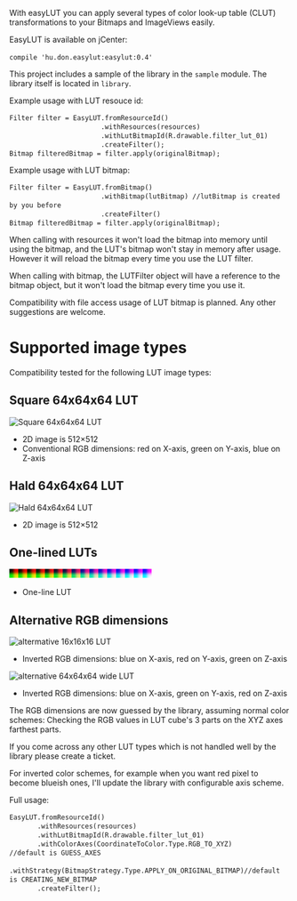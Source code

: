 With easyLUT you can apply several types of color look-up table (CLUT) transformations to your Bitmaps and ImageViews easily.

EasyLUT is available on jCenter:

`compile 'hu.don.easylut:easylut:0.4'`

This project includes a sample of the library in the `sample` module. The library itself is located in `library`.

Example usage with LUT resouce id:

    Filter filter = EasyLUT.fromResourceId()
                           .withResources(resources)
                           .withLutBitmapId(R.drawable.filter_lut_01)
                           .createFilter();
    Bitmap filteredBitmap = filter.apply(originalBitmap);

Example usage with LUT bitmap:

    Filter filter = EasyLUT.fromBitmap()
                           .withBitmap(lutBitmap) //lutBitmap is created by you before
                           .createFilter()
    Bitmap filteredBitmap = filter.apply(originalBitmap);

When calling with resources it won't load the bitmap into memory until using the bitmap, and the LUT's bitmap won't stay in memory after usage. However it will reload the bitmap every time you use the LUT filter.

When calling with bitmap, the LUTFilter object will have a reference to the bitmap object, but it won't load the bitmap every time you use it.

Compatibility with file access usage of LUT bitmap is planned. Any other suggestions are welcome.

# Supported image types

Compatibility tested for the following LUT image types:

## Square 64x64x64 LUT
 ![Square 64x64x64 LUT](app/src/main/res/drawable-nodpi/identity_square_8.png?raw=true)
 - 2D image is 512×512
 - Conventional RGB dimensions: red on X-axis, green on Y-axis, blue on Z-axis

## Hald 64x64x64 LUT
 ![Hald 64x64x64 LUT](app/src/main/res/drawable-nodpi/identity_hald_8.png?raw=true)
 - 2D image is 512×512

## One-lined LUTs
 ![One-lined 16x16x16 LUT](app/src/main/res/drawable-nodpi/pnglut_small_1.png?raw=true)
- One-line LUT

## Alternative RGB dimensions
 ![altermative 16x16x16 LUT](app/src/main/res/drawable-nodpi/filter_square_4_brg.png?raw=true)
 - Inverted RGB dimensions: blue on X-axis, red on Y-axis, green on Z-axis

![alternative 64x64x64 wide LUT](app/src/main/res/drawable-nodpi/filter_wide_8_bgr?raw=true)
- Inverted RGB dimensions: blue on X-axis, green on Y-axis, red on Z-axis

 The RGB dimensions are now guessed by the library, assuming normal color schemes:
 Checking the RGB values in LUT cube's 3 parts on the XYZ axes farthest parts.

 If you come across any other LUT types which is not handled well by the library please create a ticket.

For inverted color schemes, for example when you want red pixel to become blueish ones, I'll update the library with configurable axis scheme.

Full usage:

    EasyLUT.fromResourceId()
           .withResources(resources)
           .withLutBitmapId(R.drawable.filter_lut_01)
           .withColorAxes(CoordinateToColor.Type.RGB_TO_XYZ)          //default is GUESS_AXES
           .withStrategy(BitmapStrategy.Type.APPLY_ON_ORIGINAL_BITMAP)//default is CREATING_NEW_BITMAP
           .createFilter();
